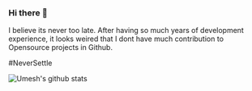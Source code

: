 ### Hi there 👋


I believe its never too late. After having so much years of development experience, it looks weired that I dont have much contribution to Opensource projects in Github. 

#NeverSettle


![Umesh's github stats](https://github-readme-stats.vercel.app/api?username=umeshg)
